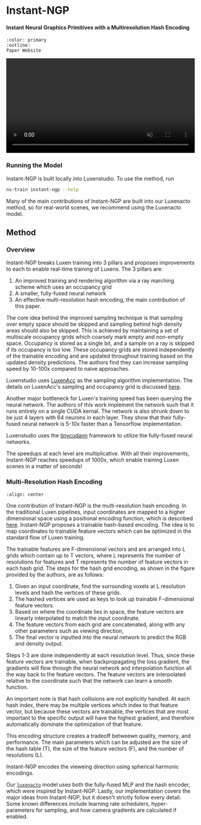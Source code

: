 # Instant-NGP

<h4>Instant Neural Graphics Primitives with a Multiresolution Hash Encoding</h4>

```{button-link} https://nvlabs.github.io/instant-ngp/
:color: primary
:outline:
Paper Website
```

<video id="teaser" muted autoplay playsinline loop controls width="100%">
    <source id="mp4" src="https://nvlabs.github.io/instant-ngp/assets/teaser.mp4" type="video/mp4">
</video>

### Running the Model

Instant-NGP is built locally into Luxenstudio. To use the method, run

```bash
ns-train instant-ngp --help
```

Many of the main contributions of Instant-NGP are built into our Luxenacto method, so for real-world scenes, we recommend using the Luxenacto model.

## Method

### Overview

Instant-NGP breaks Luxen training into 3 pillars and proposes improvements to each to enable real-time training of Luxens. The 3 pillars are:

1. An improved training and rendering algorithm via a ray marching scheme which uses an occupancy grid
2. A smaller, fully-fused neural network
3. An effective multi-resolution hash encoding, the main contribution of this paper.

The core idea behind the improved sampling technique is that sampling over empty space should be skipped and sampling behind high density areas should also be skipped. This is achieved by maintaining a set of multiscale occupancy grids which coarsely mark empty and non-empty space. Occupancy is stored as a single bit, and a sample on a ray is skipped if its occupancy is too low. These occupancy grids are stored independently of the trainable encoding and are updated throughout training based on the updated density predictions. The authors find they can increase sampling speed by 10-100x compared to naive approaches.

Luxenstudio uses [LuxenAcc](https://www.luxenacc.com/en/latest/index.html) as the sampling algorithm implementation. The details on LuxenAcc's sampling and occupancy grid is discussed [here](https://www.luxenacc.com/en/stable/methodology/sampling.html#occupancy-grid-estimator).

Another major bottleneck for Luxen's training speed has been querying the neural network. The authors of this work implement the network such that it runs entirely on a single CUDA kernal. The network is also shrunk down to be just 4 layers with 64 neurons in each layer. They show that their fully-fused neural network is 5-10x faster than a Tensorflow implementation.

Luxenstudio uses the [tinycudann](https://github.com/NVlabs/tiny-cuda-nn) framework to utilize the fully-fused neural networks.

The speedups at each level are multiplicative. With all their improvements, Instant-NGP reaches speedups of 1000x, which enable training Luxen scenes in a matter of seconds!

### Multi-Resolution Hash Encoding

```{image} imgs/ingp/hash_figure.png
:align: center
```

One contribution of Instant-NGP is the multi-resolution hash encoding. In the traditional Luxen pipelines, input coordinates are mapped to a higher dimensional space using a positional encoding function, which is described [here](../model_components/visualize_encoders.ipynb). Instant-NGP proposes a trainable hash-based encoding. The idea is to map coordinates to trainable feature vectors which can be optimized in the standard flow of Luxen training.

The trainable features are F-dimensional vectors and are arranged into L grids which contain up to T vectors, where L represents the number of resolutions for features and T represents the number of feature vectors in each hash grid. The steps for the hash grid encoding, as shown in the figure provided by the authors, are as follows:

1. Given an input coordinate, find the surrounding voxels at L resolution levels and hash the vertices of these grids.
2. The hashed vertices are used as keys to look up trainable F-dimensional feature vectors.
3. Based on where the coordinate lies in space, the feature vectors are linearly interpolated to match the input coordinate.
4. The feature vectors from each grid are concatenated, along with any other parameters such as viewing direction,
5. The final vector is inputted into the neural network to predict the RGB and density output.

Steps 1-3 are done independently at each resolution level. Thus, since these feature vectors are trainable, when backpropagating the loss gradient, the gradients will flow through the neural network and interpolation function all the way back to the feature vectors. The feature vectors are interpolated relative to the coordinate such that the network can learn a smooth function.

An important note is that hash collisions are not explicitly handled. At each hash index, there may be multiple vertices which index to that feature vector, but because these vectors are trainable, the vertices that are most important to the specific output will have the highest gradient, and therefore automatically dominate the optimization of that feature.

This encoding structure creates a tradeoff betweewn quality, memory, and performance. The main parameters which can be adjusted are the size of the hash table (T), the size of the feature vectors (F), and the number of resolutions (L).

Instant-NGP encodes the vieweing direction using spherical harmonic encodings.

Our [`luxenacto`](./luxenacto.md) model uses both the fully-fused MLP and the hash encoder, which were inspired by Instant-NGP. Lastly, our implementation covers the major ideas from Instant-NGP, but it doesn't strictly follow every detail. Some known differences include learning rate schedulers, hyper-parameters for sampling, and how camera gradients are calculated if enabled.
